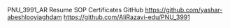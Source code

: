 PNU_3991_AR
Resume
SOP
Certificates
GitHub
https://github.com/yashar-abeshlooyiaghdam
https://github.com/AliRazavi-edu/PNU_3991
